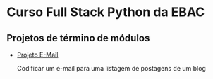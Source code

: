 <h1>Curso Full Stack Python da <strong>EBAC</strong></h1>

<h2>Projetos de término de módulos</h2>
<ul>
  <div>
      <li><a href="https://codemaster-vini.github.io/cursoEbac/projetos/projeto006/">Projeto E-Mail</a></li>
      <p>Codificar um e-mail para uma listagem de postagens de um blog</p>
  </div>
</ul>
